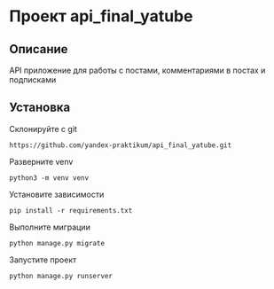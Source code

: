 # Проект api_final_yatube
## Описание
API приложение для работы с постами, комментариями в постах и подписками

## Установка
Склонируйте с git
```
https://github.com/yandex-praktikum/api_final_yatube.git
```
Разверните venv
```
python3 -m venv venv
```
Установите зависимости
```
pip install -r requirements.txt
```
Выполните миграции
```
python manage.py migrate
```
Запустите проект
```
python manage.py runserver
```